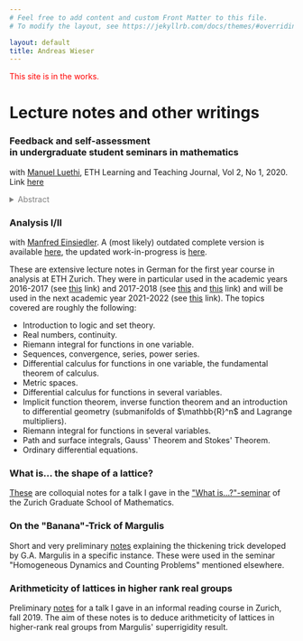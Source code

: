```yaml
---
# Feel free to add content and custom Front Matter to this file.
# To modify the layout, see https://jekyllrb.com/docs/themes/#overriding-theme-defaults

layout: default
title: Andreas Wieser
---
```


<p style="color:red">
This site is in the works.
</p>

# Lecture notes and other writings


### Feedback and self-assessment <br> in undergraduate student seminars in mathematics

with <a href="https://manuelluethi.github.io/">Manuel Luethi</a>, ETH Learning and Teaching Journal, Vol 2, No 1, 2020. Link <a href="https://learningteaching.ethz.ch/index.php/lt-eth/article/view/77/38">here</a>  
<details style="color:gray">
    <summary>Abstract</summary>
    In this article we will discuss bachelor’s seminars in mathematics at ETH. Most students (in 
these  seminars)  are  neither  used  to  individually  preparing  material  from  textbooks  nor  to discussing advances mathematics with fellow students. 
As these seminars usually follow a single thread, it is often impossible to quickly catch up on 
the content of past lectures. Hence there is also the risk that students only focus on their own 
talks, which often results in badly aligned talks.
To overcome these problems, we 
implemented two tweaks to the standard setup. These are 
extensive  meetings  with  the  organizers  and  few  mandatory  exercises.
We  will  evaluate  the success  of  these  measures  and,  where  success  is  scarce,  propose  further  measures  to possibly address these problems.
</details>  
  
### Analysis I/II
<p>with <a href="https://people.math.ethz.ch/~einsiedl/">Manfred Einsiedler</a>. A (most likely) outdated complete version is available <a href="lecture_notes/Analysis-Skript.pdf">here</a>, 
the updated work-in-progress is <a href="https://people.math.ethz.ch/~einsiedl/Analysis-Skript.pdf">here</a>.</p>

These are extensive lecture notes in German for the first year course in analysis at ETH Zurich. 
They were in particular used in the academic years 2016-2017 (see <a href="https://metaphor.ethz.ch/x/2017/fs/401-1262-07L/">this</a> link) and 2017-2018 (see <a href="https://metaphor.ethz.ch/x/2017/hs/401-1261-07L/">this</a> and <a href="https://metaphor.ethz.ch/x/2018/fs/401-1262-07L/">this</a> link)
and will be used in the next academic year 2021-2022 (see <a href="https://metaphor.ethz.ch/x/2021/hs/401-1261-07L/">this</a> link).
The topics covered are roughly the following:
<ul>
<li>
Introduction to logic and set theory.
</li>
<li>
Real numbers, continuity.
</li>
<li>
Riemann integral for functions in one variable.
</li>
<li>
Sequences, convergence, series, power series.
</li>
<li>
Differential calculus for functions in one variable, the fundamental theorem of calculus.
</li>
<li>
Metric spaces.
</li>
<li>
Differential calculus for functions in several variables.
</li>
<li>
Implicit function theorem, inverse function theorem and an introduction to differential geometry (submanifolds of $\mathbb{R}^n$ and Lagrange multipliers).
</li>
<li>
Riemann integral for functions in several variables.
</li>
<li>
Path and surface integrals, Gauss' Theorem and Stokes' Theorem.
</li>
<li>
Ordinary differential equations.
</li>
</ul>

<h3>
What is... the shape of a lattice?
</h3>

<a href="lecture_notes/what_is.pdf">These</a> are colloquial notes for a talk I gave in the 
<a href="https://www.math.uzh.ch/index.php?id=ve_KO_det&key2=1187&semId=38">"What is...?"-seminar</a> of the Zurich Graduate School of Mathematics.

<h3>On the "Banana"-Trick of Margulis</h3>

Short and very preliminary <a href="lecture_notes/banana.pdf">notes</a> explaining the thickening trick developed by G.A. Margulis in a specific instance. These were used in the seminar "Homogeneous Dynamics and Counting Problems" mentioned elsewhere.

<h3>Arithmeticity of lattices in higher rank real groups</h3>

Preliminary <a href="lecture_notes/ArithmeticityMargulis.pdf">notes</a> for a talk I gave in an informal reading course in Zurich, fall 2019. 
The aim of these notes is to deduce arithmeticity of lattices in higher-rank real groups from Margulis' superrigidity result.




